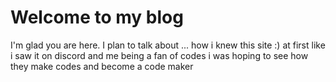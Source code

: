 # Welcome to my blog

I'm glad you are here. I plan to talk about ...
how i knew this site :)
at first like i saw it on discord and me being a fan of codes i was hoping to see how they make codes and become a code maker

